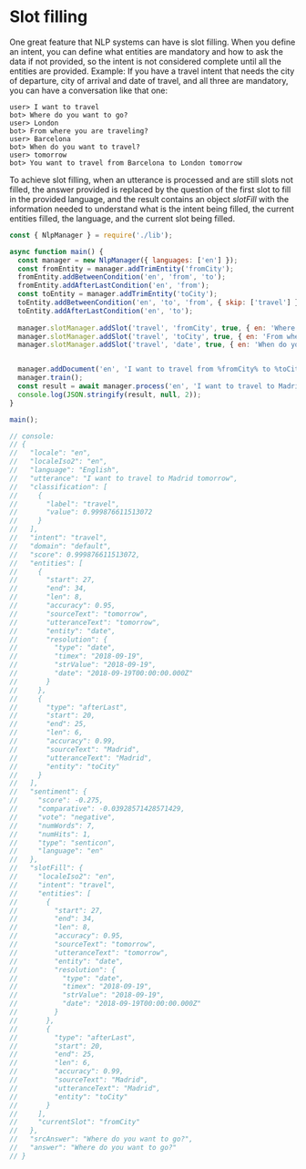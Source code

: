 # Slot filling

One great feature that NLP systems can have is slot filling. When you define an intent, you can define what entities are mandatory and how to ask the data if not provided, so the intent is not considered complete until all the entities are provided. Example: If you have a travel intent that needs the city of departure, city of arrival and date of travel, and all three are mandatory, you can have a conversation like that one:

```
user> I want to travel
bot> Where do you want to go?
user> London
bot> From where you are traveling?
user> Barcelona
bot> When do you want to travel?
user> tomorrow
bot> You want to travel from Barcelona to London tomorrow
```

To achieve slot filling, when an utterance is processed and are still slots not filled, the answer provided is replaced by the question of the first slot to fill in the provided language, and the result contains an object *slotFill* with the information needed to understand what is the intent being filled, the current entities filled, the language, and the current slot being filled.

```javascript
const { NlpManager } = require('./lib');

async function main() {
  const manager = new NlpManager({ languages: ['en'] });
  const fromEntity = manager.addTrimEntity('fromCity');
  fromEntity.addBetweenCondition('en', 'from', 'to');
  fromEntity.addAfterLastCondition('en', 'from');
  const toEntity = manager.addTrimEntity('toCity');
  toEntity.addBetweenCondition('en', 'to', 'from', { skip: ['travel'] });
  toEntity.addAfterLastCondition('en', 'to');
 
  manager.slotManager.addSlot('travel', 'fromCity', true, { en: 'Where do you want to go?' });
  manager.slotManager.addSlot('travel', 'toCity', true, { en: 'From where you are traveling?' });
  manager.slotManager.addSlot('travel', 'date', true, { en: 'When do you want to travel?' });


  manager.addDocument('en', 'I want to travel from %fromCity% to %toCity% %date%', 'travel');
  manager.train();
  const result = await manager.process('en', 'I want to travel to Madrid tomorrow', {});
  console.log(JSON.stringify(result, null, 2));
}

main();

// console:
// {
//   "locale": "en",
//   "localeIso2": "en",
//   "language": "English",
//   "utterance": "I want to travel to Madrid tomorrow",
//   "classification": [
//     {
//       "label": "travel",
//       "value": 0.999876611513072
//     }
//   ],
//   "intent": "travel",
//   "domain": "default",
//   "score": 0.999876611513072,
//   "entities": [
//     {
//       "start": 27,
//       "end": 34,
//       "len": 8,
//       "accuracy": 0.95,
//       "sourceText": "tomorrow",
//       "utteranceText": "tomorrow",
//       "entity": "date",
//       "resolution": {
//         "type": "date",
//         "timex": "2018-09-19",
//         "strValue": "2018-09-19",
//         "date": "2018-09-19T00:00:00.000Z"
//       }
//     },
//     {
//       "type": "afterLast",
//       "start": 20,
//       "end": 25,
//       "len": 6,
//       "accuracy": 0.99,
//       "sourceText": "Madrid",
//       "utteranceText": "Madrid",
//       "entity": "toCity"
//     }
//   ],
//   "sentiment": {
//     "score": -0.275,
//     "comparative": -0.03928571428571429,
//     "vote": "negative",
//     "numWords": 7,
//     "numHits": 1,
//     "type": "senticon",
//     "language": "en"
//   },
//   "slotFill": {
//     "localeIso2": "en",
//     "intent": "travel",
//     "entities": [
//       {
//         "start": 27,
//         "end": 34,
//         "len": 8,
//         "accuracy": 0.95,
//         "sourceText": "tomorrow",
//         "utteranceText": "tomorrow",
//         "entity": "date",
//         "resolution": {
//           "type": "date",
//           "timex": "2018-09-19",
//           "strValue": "2018-09-19",
//           "date": "2018-09-19T00:00:00.000Z"
//         }
//       },
//       {
//         "type": "afterLast",
//         "start": 20,
//         "end": 25,
//         "len": 6,
//         "accuracy": 0.99,
//         "sourceText": "Madrid",
//         "utteranceText": "Madrid",
//         "entity": "toCity"
//       }
//     ],
//     "currentSlot": "fromCity"
//   },
//   "srcAnswer": "Where do you want to go?",
//   "answer": "Where do you want to go?"
// }
```


